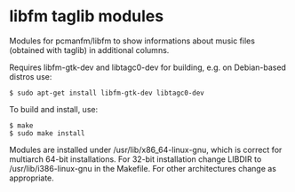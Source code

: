 libfm taglib modules
====================

Modules for pcmanfm/libfm to show informations about music files (obtained
with taglib) in additional columns.

Requires libfm-gtk-dev and libtagc0-dev for building, e.g. on Debian-based
distros use:

	$ sudo apt-get install libfm-gtk-dev libtagc0-dev

To build and install, use:

	$ make
	$ sudo make install

Modules are installed under /usr/lib/x86_64-linux-gnu, which is correct
for multiarch 64-bit installations. For 32-bit installation change LIBDIR
to /usr/lib/i386-linux-gnu in the Makefile. For other architectures
change as appropriate.
